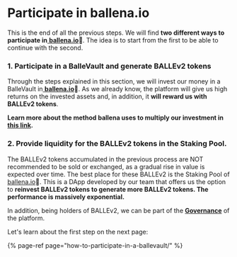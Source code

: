 # Participate in ballena.io

This is the end of all the previous steps. We will find **two different ways to participate in**[ **ballena.io**](https://ballena.io/)**🐋**. The idea is to start from the first to be able to continue with the second.

### **1. Participate in a BalleVault and generate BALLEv2 tokens**

Through the steps explained in this section, we will invest our money in a BalleVault in[ **ballena.io**](https://app.ballena.io/)🐋. As we already know, the platform will give us high returns on the invested assets and, in addition, it **will reward us with BALLEv2 tokens**.

**Learn more about the method ballena uses to multiply our investment in** [**this link**](../../../../../getting-started-1/getting-started.md)**.**

### **2. Provide liquidity for the BALLEv2 tokens in the Staking Pool.**

The BALLEv2 tokens accumulated in the previous process are NOT recommended to be sold or exchanged, as a gradual rise in value is expected over time. The best place for these BALLEv2 is the Staking Pool of[ ballena.io](https://ballena.io/)🐋. This is a DApp developed by our team that offers us the option to **reinvest BALLEv2 tokens to generate more BALLEv2 tokens. The performance is massively exponential.**

In addition, being holders of BALLEv2, we can be part of the [**Governance**](../../../../../technical/governance.md) of the platform.

Let's learn about the first step on the next page:

{% page-ref page="how-to-participate-in-a-ballevault/" %}





  


